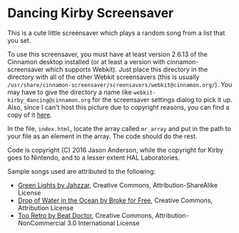 Dancing Kirby Screensaver
=====

This is a cute little screensaver which plays a random song from a list that you set.

To use this screensaver, you must have at least version 2.6.13 of the Cinnamon desktop installed (or at least a version with
cinnamon-screensaver which supports Webkit).  Just place this directory in the directory with all of the other Webkit screensavers
(this is usually `/usr/share/cinnamon-screensaver/screensavers/webkit@cinnamon.org/`).  You may have to give the directory a name
like `webkit-kirby_dancing@cinnamon.org` for the screensaver settings dialog to pick it up.  Also, since I can't host this picture
due to copyright reasons, you can find a copy of it [here](http://imgur.com/a/5wp9X).

In the file, `index.html`, locate the array called `mr_array` and put in the path to your file as an element in the array.  The
code should do the rest.

Code is copyright (C) 2016 Jason Anderson, while the copyright for Kirby goes to Nintendo, and to a lesser extent HAL Laboratories.

Sample songs used are attributed to the following:

  * [Green Lights by Jahzzar](http://freemusicarchive.org/music/Jahzzar/Tumbling_Dishes_Like_Old-Mans_Wishes/Green_Lights), Creative Commons, Attribution-ShareAlike License
  * [Drop of Water in the Ocean by Broke for Free](http://freemusicarchive.org/music/Broke_For_Free/Slam_Funk/Broke_For_Free_-_Slam_Funk_-_09_Drop_of_Water_In_the_Ocean), Creative Commons, Attribution License
  * [Too Retro by Beat Doctor](http://freemusicarchive.org/music/Beat_Doctor/Best_Bytes_Volume_1/16--Beat_Doctor--Too_Retro), Creative Commons, Attribution-NonCommercial 3.0 International License
